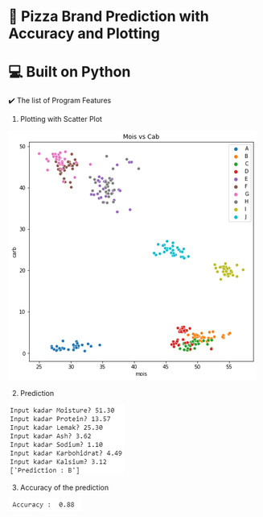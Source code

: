# 📛 Pizza Brand Prediction with Accuracy and Plotting
# 💻 Built on Python 

✔️ The list of Program Features
1. Plotting with Scatter Plot

![The Scatter Plot](/Pizza%20Brand%20Prediction/assets/plot.png)

2. Prediction

![The Prediction](/Pizza%20Brand%20Prediction/assets/pred.png)

3. Accuracy of the prediction

![The Accuracy](/Pizza%20Brand%20Prediction/assets/accuracy.png)
